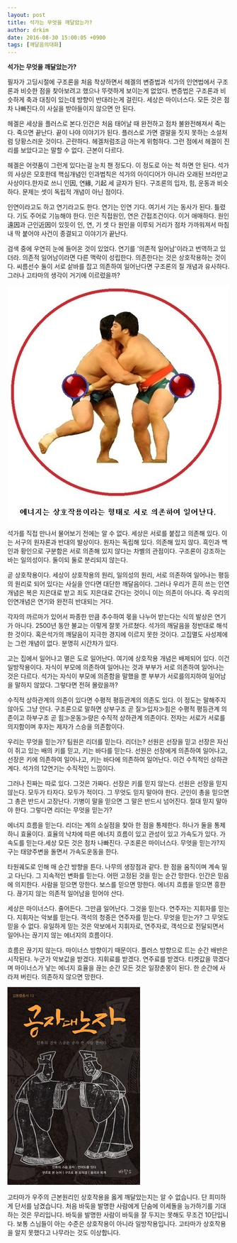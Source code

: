 ```yaml
---
layout: post
title: 석가는 무엇을 깨달았는가?
author: drkim
date: 2016-08-30 15:00:05 +0900
tags: [깨달음의대화]
---
```

**석가는 무엇을 깨달았는가?**

  


필자가 고딩시절에 구조론을 처음 착상하면서 헤겔의 변증법과 석가의 인연법에서 구조론과 비슷한 점을 찾아보려고 했으나 뚜렷하게 보이는게 없었다. 변증법은 구조론과 비슷하게 축과 대칭이 있는데 방향이 반대라는게 걸린다. 세상은 마이너스다. 모든 것은 점차 나빠진다.이 사실을 받아들이지 않으면 안 된다.

  


헤겔은 세상을 플러스로 본다.인간은 처음 태어날 때 완전하고 점차 불완전해져서 죽는다. 죽으면 끝난다. 끝이 나야 이야기가 된다. 플러스로 가면 결말을 짓지 못하는 소설처럼 당황스러운 것이다. 곤란하다. 헤겔처럼조금 아는게 위험하다. 그런 점에서 헤겔이 진리를 보았다고는 말할 수 없다. 근본이 다르다.

  


헤겔은 어렷품이 그런게 있다는걸 눈치 챈 정도다. 이 정도로 아는 척 하면 안 된다. 석가의 사상은 모호한데 핵심개념인 인과법칙은 석가의 아이디어가 아니라 오래된 브라만교 사상이다.한자로 쓰니 인因, 연緣, 기起 세 글자가 된다. 구조론의 입자, 힘, 운동과 비슷하다. 문제는 셋이 독립적 개념이 아닌 점이다.

  


인연이라고도 하고 연기라고도 한다. 연기는 인연 기다. 여기서 기는 동사가 된다. 틀렸다. 기도 주어로 기능해야 한다. 인은 직접원인, 연은 간접조건이다. 이거 애매하다. 원인遠因과 근인近因이 있듯이 인, 연, 기 셋 다 원인을 이루되 거리가 점차 가까워져서 마침내 딱 붙어야 사건이 종결되고 이야기가 끝난다.  


검색 중에 우연히 눈에 들어온 것이 있었다. 연기를 '의존적 일어남'이라고 번역하고 있더라. 의존적 일어남이라면 다른 맥락이 성립한다. 의존한다는 것은 상호작용하는 것이다. 씨름선수 둘이 서로 샅바를 잡고 의존하여 일어난다면 구조론의 질 개념과 유사하다. 그러나 고타마의 생각이 거기에 이르렀을까?

  


![](/files/attach/images/198/426/746/8.jpg)  


  


석가를 직접 만나서 물어보기 전에는 알 수 없다. 세상은 서로를 붙잡고 의존해 있다. 이는 서구의 원자론과 반대의 발상이다. 원자는 독립해 있다. 의존해 있지 않다. 흑인과 백인과 황인으로 구분함은 서로 의존해 있지 않다는 차별의 관점이다. 구조론이 강조하는 바는 일의성이다. 둘이되 둘로 분리되지 않는다. 

  


곧 상호작용이다. 세상이 상호작용의 원리, 일의성의 원리, 서로 의존하여 일어나는 평등의 원리로 되어 있다는 사실을 안다면 대단한 깨달음이다. 그러나 우리가 흔히 쓰는 인연개념은 복은 지은대로 받고 죄도 지은대로 간다는 것이니 이는 의존이 아니다. 즉 우리의 인연개념은 연기와 완전히 반대되는 거다.

  


각자의 까르마가 있어서 파종한 만큼 추수하여 몫을 나누어 받는다는 식의 발상은 연기가 아니다. 2500년 동안 불교는 이렇게 잘못 가르쳤다. 석가의 깨달음을 정반대로 해석한 것이다. 혹은석가의 깨달음이 지극한 경지에 이르지 못한 것이다. 고집멸도 사성제에는 그런 개념이 없다. 분명히 시간차가 있다.

  


고는 집에서 일어나고 멸은 도로 일어난다. 여기에 상호작용 개념은 배제되어 있다. 이건 일방작용이다. 자식이 부모에 의존하여 일어나는 것과 부부가 서로 의존하여 일어나는 것은 다르다. 석가는 자식이 부모에 의존함을 말했을 뿐 부부가 서로를의지하여 일어남을 말하지 않았다. 그렇다면 전혀 몰랐을까?

  


수직적 상하관계의 의존이 있다면 수평적 평등관계의 의존도 있다. 이 정도는 말해주지 않아도 그냥 안다. 구조론으로 말하면 상부구조 곧 질≫입자≫힘은 수평적 평등관계 의존이고 하부구조 곧 힘≫운동≫량은 수직적 상하관계 의존이다. 전자는 서로가 서로를 의지함이며 후자는 제자가 스승을 의존함이다.

  


우리는 무엇을 믿는가? 팀원은 리더를 믿는다. 리더는? 선원은 선장을 믿고 선장은 자신이 쥐고 있는 배의 키를 믿고, 키는 바다를 믿는다. 선원은 선장에게 의존하여 일어나고, 선장은 키에 의존하여 일어나고, 키는 바다에 의존하여 일어난다. 이건 수직적인 상하관계다. 석가의 12연기는 수직적인 느낌이다. 

  


그러나 진짜는 따로 있다. 그것은 가짜다. 선장은 키를 믿지 않는다. 선원은 선장을 믿지 않는다. 모두가 타자다. 모두가 적이다. 그 무엇도 믿지 말아야 한다. 군인이 총을 믿으면 그 총은 반드시 고장난다. 기병이 말을 믿으면 그 말은 반드시 넘어진다. 절대 믿지 말아야 한다. 그렇다면 리더는 무엇을 믿는가? 

  


에너지 흐름을 믿는다. 리더는 계의 소실점을 찾아 한 점을 통제한다. 하나가 둘을 통제하니 효율이다. 효율의 낙차에 따른 에너지 흐름이 있고 관성이 있고 가속도가 있다. 가속도를 믿는다.세상 모든 것은 점차 나빠진다. 구조론은 마이너스다. 무엇을 믿는가?지구는 태양주변을 돌면서 가속도운동을 한다.

  


타원궤도로 인해 매 순간 방향을 튼다. 나무의 생장점과 같다. 한 점을 움직이며 계속 밀고 다닌다. 그 지속적인 변화를 믿는다. 어떤 고정된 것을 믿는 순간 망한다. 인간은 믿음에 의지한다. 사람을 믿으면 망한다. 보스를 믿으면 망한다. 에너지 흐름을 믿으면 흥한다. 끊기지 않는 의존적 일어남을 믿어야 산다.

  


세상은 마이너스다. 줄어든다. 그만큼 일어난다. 그것을 믿는다. 연주자는 지휘자를 믿는다. 지휘자는 악보를 믿는다. 객석의 청중은 연주자를 믿는다. 무엇을 믿는가? 그 무엇도 믿을 수 없다. 유일하게 믿는 것은 악보에서 지휘자로, 연주자로, 객석으로 전달되면서 일어나는 끊기지 않는 에너지의 흐름이다.

  


흐름은 끊기지 않는다. 마이너스 방향이기 때문이다. 플러스 방향으로 트는 순간 배반은 시작된다. 누군가 악보값을 받겠다. 지휘료를 받겠다. 연주료를 받겠다. 티켓값을 깎겠다며 마이너스가 낳는 에너지 효율을 끊는 순간 모든 것은 일장춘몽이 된다. 한 순간에 사라져 버린다. 의존하지 않으면 망한다. 

  


  



![](/files/attach/images/198/426/746/555.jpg) 

  


고타마가 우주의 근본원리인 상호작용을 옳게 깨달았는지는 알 수 없습니다. 단 희미하게 단서를 남겼습니다. 처음 바둑을 발명한 사람에게 단숨에 이세돌을 능가하기를 기대하는 것은 무리입니다. 바둑을 발명한 사람이 바둑을 잘 두지는 못해도 무조건 10단입니다. 보통 스님들이 아는 수준은 상호작용이 아니라 일방작용입니다. 고타마가 상호작용을 알지 못했다고 나무라는 것도 이상합니다.